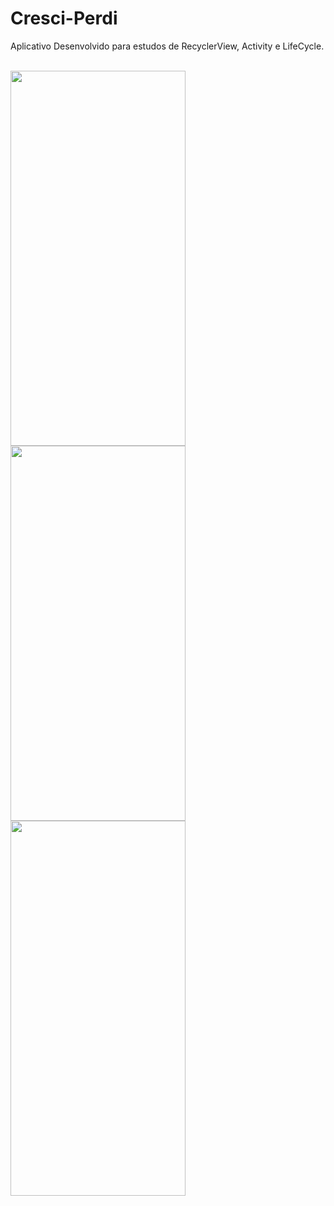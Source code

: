 # Cresci-Perdi
<p>Aplicativo Desenvolvido para estudos de RecyclerView, Activity e LifeCycle.</p>
<div style="display: inline_block" >
  <br>
  <img align="center" height="600" width="280"  src="https://github.com/rosianeclemente/Cresci-Perdi/blob/master/Screenshot_20210824_125111.png">
  <img align="center" height="600" width="280"  src="https://github.com/rosianeclemente/Cresci-Perdi/blob/master/Screenshot_20210824_133652.png">
  <img align="center" height="600" width="280"  src="https://github.com/rosianeclemente/Cresci-Perdi/blob/master/Screenshot_20210824_133703.png">
</div>
